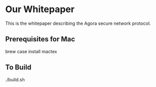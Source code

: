 # Our Whitepaper

This is the whitepaper describing the Agora secure network protocol.

## Prerequisites for Mac

   brew case install mactex
   
## To Build

   ./build.sh


